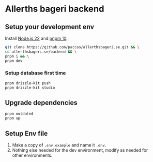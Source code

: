 # Allerths bageri backend

## Setup your development env

Install [Node.js 22](https://nodejs.org/) and [pnpm 10](https://pnpm.io/).

```sh
git clone https://github.com/paccao/allerthsbageri.se.git && \
cd allerthsbageri.se/backend && \
pnpm i && \
pnpm dev
```

### Setup database first time

```sh
pnpm drizzle-kit push
pnpm drizzle-kit studio
```

## Upgrade dependencies

```sh
pnpm outdated
pnpm up
```

## Setup Env file

1. Make a copy of `.env.example` and name it `.env`.
2. Nothing else needed for the dev environment, modify as needed for other environments.
